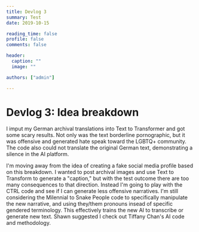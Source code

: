 ```yaml
---
title: Devlog 3
summary: Test
date: 2019-10-15

reading_time: false
profile: false
comments: false

header:
  caption: ""
  image: ""

authors: ["admin"]

---
```


# Devlog 3: Idea breakdown

I imput my German archival translations into Text to Transformer and got some scary results. 
Not only was the text borderline pornographic, but it was offensive and generated hate speak toward the LGBTQ+ community. The code also could not translate the original German text, demonstrating a silence in the AI platform. 

I'm moving away from the idea of creating a fake social media profile based on this breakdown. I wanted to post archival images and use Text to Transform to generate a "caption," but with the test outcome there are too many consequences to that direction. Instead I'm going to play with the CTRL code and see if I can generate less offensive narratives. I'm still considering the Milennial to Snake People code to specifically manipulate the new narrative, and using they/them pronouns insead of specific gendered terminology. This effectively trains the new AI to transcribe or generate new text. Shawn suggested I check out Tiffany Chan's AI code and methodology. 
